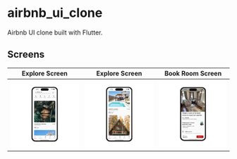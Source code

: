 # airbnb_ui_clone
Airbnb UI clone built with Flutter.
## Screens
| Explore Screen | Explore Screen |  Book Room Screen |
:----------:|:-------------:|:--------------:|
![](./readme_files/explore_screen.png) | ![](./readme_files/explore_screen2.png) | ![](./readme_files/book_room.png) |
